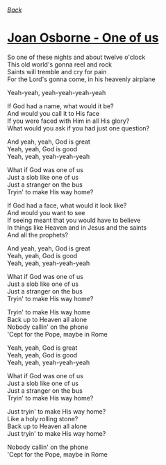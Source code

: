 ###### [Back](../Readme.md)
# [Joan Osborne - One of us](tabs.md)

So one of these nights and about twelve o'clock  
This old world's gonna reel and rock  
Saints will tremble and cry for pain  
For the Lord's gonna come, in his heavenly airplane  

Yeah-yeah, yeah-yeah-yeah-yeah  

If God had a name, what would it be?  
And would you call it to His face  
If you were faced with Him in all His glory?  
What would you ask if you had just one question?  

And yeah, yeah, God is great  
Yeah, yeah, God is good  
Yeah, yeah, yeah-yeah-yeah  

What if God was one of us  
Just a slob like one of us  
Just a stranger on the bus  
Tryin' to make His way home?  

If God had a face, what would it look like?  
And would you want to see  
If seeing meant that you would have to believe  
In things like Heaven and in Jesus and the saints  
And all the prophets?  

And yeah, yeah, God is great  
Yeah, yeah, God is good  
Yeah, yeah, yeah-yeah-yeah  

What if God was one of us  
Just a slob like one of us  
Just a stranger on the bus  
Tryin' to make His way home?  

Tryin' to make His way home  
Back up to Heaven all alone  
Nobody callin' on the phone  
'Cept for the Pope, maybe in Rome  

Yeah, yeah, God is great  
Yeah, yeah, God is good  
Yeah, yeah, yeah-yeah-yeah  

What if God was one of us  
Just a slob like one of us  
Just a stranger on the bus  
Tryin' to make His way home?  

Just tryin' to make His way home?  
Like a holy rolling stone?  
Back up to Heaven all alone  
Just tryin' to make His way home?  

Nobody callin' on the phone  
'Cept for the Pope, maybe in Rome  
